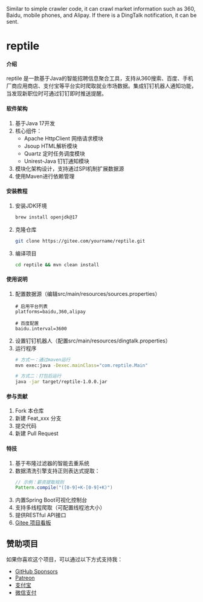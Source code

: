 Similar to simple crawler code, it can crawl market information such as 360, Baidu, mobile phones, and Alipay. If there is a DingTalk notification, it can be sent.


# reptile

#### 介绍
reptile 是一款基于Java的智能招聘信息聚合工具，支持从360搜索、百度、手机厂商应用商店、支付宝等平台实时爬取就业市场数据。集成钉钉机器人通知功能，当发现新职位时可通过钉钉即时推送提醒。

#### 软件架构
1. 基于Java 17开发
2. 核心组件：
   - Apache HttpClient 网络请求模块
   - Jsoup HTML解析模块
   - Quartz 定时任务调度模块
   - Unirest-Java 钉钉通知模块
3. 模块化架构设计，支持通过SPI机制扩展数据源
4. 使用Maven进行依赖管理

#### 安装教程

1. 安装JDK环境
   ```bash
   brew install openjdk@17
   ```
2. 克隆仓库
   ```bash
   git clone https://gitee.com/yourname/reptile.git
   ```
3. 编译项目
   ```bash
   cd reptile && mvn clean install
   ```

#### 使用说明

1. 配置数据源（编辑src/main/resources/sources.properties）
   ```properties
   # 启用平台列表
   platforms=baidu,360,alipay
   
   # 百度配置
   baidu.interval=3600
   ```
2. 设置钉钉机器人（配置src/main/resources/dingtalk.properties）
3. 运行程序
   ```bash
   # 方式一：通过maven运行
   mvn exec:java -Dexec.mainClass="com.reptile.Main"

   # 方式二：打包后运行
   java -jar target/reptile-1.0.0.jar
   ```

#### 参与贡献

1.  Fork 本仓库
2.  新建 Feat_xxx 分支
3.  提交代码
4.  新建 Pull Request

#### 特技

1. 基于布隆过滤器的智能去重系统
2. 数据清洗引擎支持正则表达式提取：
   ```java
   // 示例：薪资提取规则
   Pattern.compile("([0-9]+K-[0-9]+K)")
   ```
3. 内置Spring Boot可视化控制台
4. 支持多线程爬取（可配置线程池大小）
5. 提供RESTful API接口
6. [Gitee 项目看板](https://gitee.com/yourname/reptile/boards)


## 赞助项目
 
如果你喜欢这个项目，可以通过以下方式支持我：
 
- [GitHub Sponsors](https://github.com/sponsors/your-username)
- [Patreon](https://www.patreon.com/your-username)
- [支付宝](https://example.com/alipay)
- [微信支付](https://example.com/wechatpay)


